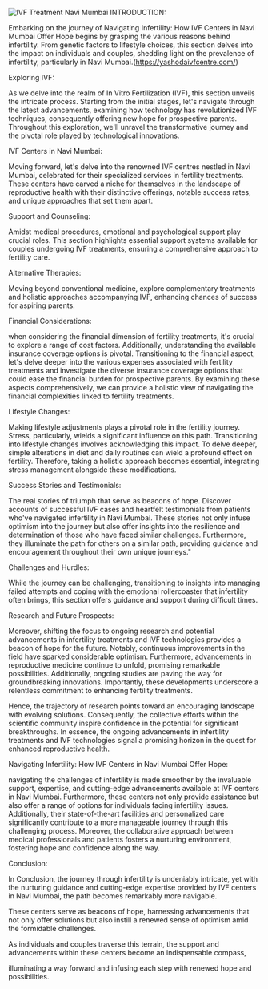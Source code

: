 ![IVF Treatment Navi Mumbai](https://github.com/yashodaivf/yashodaivf/assets/155078818/9a38c663-08a6-45a8-b05b-aebd0ba0d73f)
INTRODUCTION:

Embarking on the journey of Navigating Infertility: How IVF Centers in Navi Mumbai Offer Hope begins by grasping the various reasons behind infertility. From genetic factors to lifestyle choices, this section delves into the impact on individuals and couples, shedding light on the prevalence of infertility, particularly in Navi Mumbai.(https://yashodaivfcentre.com/)

Exploring IVF:

As we delve into the realm of In Vitro Fertilization (IVF), this section unveils the intricate process. Starting from the initial stages, let's navigate through the latest advancements, examining how technology has revolutionized IVF techniques, consequently offering new hope for prospective parents. Throughout this exploration, we'll unravel the transformative journey and the pivotal role played by technological innovations.

IVF Centers in Navi Mumbai:

Moving forward, let's delve into the renowned IVF centres nestled in Navi Mumbai, celebrated for their specialized services in fertility treatments. These centers have carved a niche for themselves in the landscape of reproductive health with their distinctive offerings, notable success rates, and unique approaches that set them apart.

Support and Counseling:

Amidst medical procedures, emotional and psychological support play crucial roles. This section highlights essential support systems available for couples undergoing IVF treatments, ensuring a comprehensive approach to fertility care.

Alternative Therapies:

Moving beyond conventional medicine, explore complementary treatments and holistic approaches accompanying IVF, enhancing chances of success for aspiring parents.

Financial Considerations:

when considering the financial dimension of fertility treatments, it's crucial to explore a range of cost factors. Additionally, understanding the available insurance coverage options is pivotal. Transitioning to the financial aspect, let's delve deeper into the various expenses associated with fertility treatments and investigate the diverse insurance coverage options that could ease the financial burden for prospective parents. By examining these aspects comprehensively, we can provide a holistic view of navigating the financial complexities linked to fertility treatments.

Lifestyle Changes:

Making lifestyle adjustments plays a pivotal role in the fertility journey. Stress, particularly, wields a significant influence on this path. Transitioning into lifestyle changes involves acknowledging this impact. To delve deeper, simple alterations in diet and daily routines can wield a profound effect on fertility. Therefore, taking a holistic approach becomes essential, integrating stress management alongside these modifications.

Success Stories and Testimonials:

The real stories of triumph that serve as beacons of hope. Discover accounts of successful IVF cases and heartfelt testimonials from patients who've navigated infertility in Navi Mumbai. These stories not only infuse optimism into the journey but also offer insights into the resilience and determination of those who have faced similar challenges. Furthermore, they illuminate the path for others on a similar path, providing guidance and encouragement throughout their own unique journeys."

Challenges and Hurdles:

While the journey can be challenging, transitioning to insights into managing failed attempts and coping with the emotional rollercoaster that infertility often brings, this section offers guidance and support during difficult times.

Research and Future Prospects:

Moreover, shifting the focus to ongoing research and potential advancements in infertility treatments and IVF technologies provides a beacon of hope for the future. Notably, continuous improvements in the field have sparked considerable optimism. Furthermore, advancements in reproductive medicine continue to unfold, promising remarkable possibilities. Additionally, ongoing studies are paving the way for groundbreaking innovations. Importantly, these developments underscore a relentless commitment to enhancing fertility treatments. 

Hence, the trajectory of research points toward an encouraging landscape with evolving solutions. Consequently, the collective efforts within the scientific community inspire confidence in the potential for significant breakthroughs. In essence, the ongoing advancements in infertility treatments and IVF technologies signal a promising horizon in the quest for enhanced reproductive health.

Navigating Infertility: How IVF Centers in Navi Mumbai Offer Hope:

 navigating the challenges of infertility is made smoother by the invaluable support, expertise, and cutting-edge advancements available at IVF centers in Navi Mumbai. Furthermore, these centers not only provide assistance but also offer a range of options for individuals facing infertility issues. Additionally, their state-of-the-art facilities and personalized care significantly contribute to a more manageable journey through this challenging process. Moreover, the collaborative approach between medical professionals and patients fosters a nurturing environment, fostering hope and confidence along the way.

Conclusion:

In Conclusion, the journey through infertility is undeniably intricate, yet with the nurturing guidance and cutting-edge expertise provided by IVF centers in Navi Mumbai, the path becomes remarkably more navigable. 

These centers serve as beacons of hope, harnessing advancements that not only offer solutions but also instill a renewed sense of optimism amid the formidable challenges. 

As individuals and couples traverse this terrain, the support and advancements within these centers become an indispensable compass, 

illuminating a way forward and infusing each step with renewed hope and possibilities.
